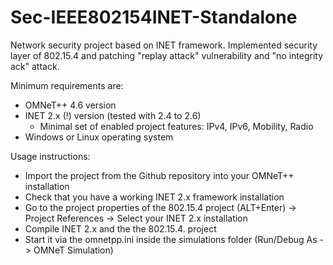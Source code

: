 Sec-IEEE802154INET-Standalone
=========================

Network security project based on INET framework. Implemented security layer of 802.15.4 and patching "replay attack" vulnerability and "no integrity ack" attack.


Minimum requirements are:

- OMNeT++ 4.6 version
- INET 2.x (!) version (tested with 2.4 to 2.6)
  - Minimal set of enabled project features: IPv4, IPv6, Mobility, Radio
- Windows or Linux operating system

Usage instructions:

- Import the project from the Github repository into your OMNeT++ installation
- Check that you have a working INET 2.x framework installation
- Go to the project properties of the 802.15.4 project (ALT+Enter) -> Project References -> Select your INET 2.x installation
- Compile INET 2.x and the the 802.15.4. project
- Start it via the omnetpp.ini inside the simulations folder (Run/Debug As -> OMNeT Simulation)


